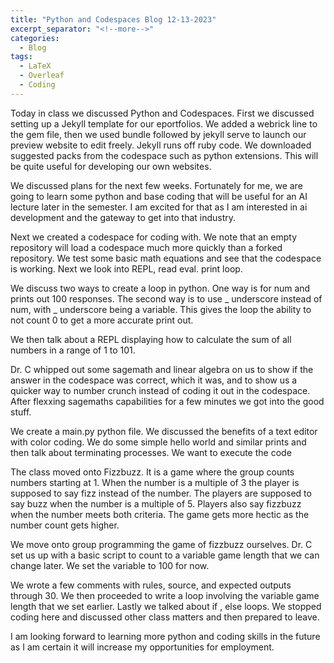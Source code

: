 ```yaml
---
title: "Python and Codespaces Blog 12-13-2023"
excerpt_separator: "<!--more-->"
categories:
  - Blog
tags:
  - LaTeX
  - Overleaf
  - Coding
---
```


Today in class we discussed Python and Codespaces.  First we discussed setting up a Jekyll template for our eportfolios.  We added a webrick line to the gem file, then we used bundle followed by jekyll serve to launch our preview website to edit freely.  Jekyll runs off ruby code.  We downloaded suggested packs from the codespace such as python extensions.  This will be quite useful for developing our own websites.

We discussed plans for the next few weeks. Fortunately for me, we are going to learn some python and base coding that will be useful for an AI lecture later in the semester. I am excited for that as I am interested in ai development and the gateway to get into that industry.  

Next we created a codespace for coding with.  We note that an empty repository will load a codespace much more quickly than a forked repository.
We test some basic math equations and see that the codespace is working.  Next we look into REPL, read eval. print loop.   

We discuss two ways to create a loop in python.  One way is for num and prints out 100 responses. The second way is to use _ underscore instead of num, with _ underscore being a variable.
This gives the loop the ability to not count 0 to get a more accurate print out.

We then talk about a REPL displaying how to calculate the sum of all numbers in a range of 1 to 101. 

Dr. C whipped out some sagemath and linear algebra on us to show if the answer in the codespace was correct, which it was, and to show us a quicker way to number crunch instead of coding it out in the codespace.  After flexxing sagemaths capabilities for a few minutes we got into the good stuff.

We create a main.py python file.  We discussed the benefits of a text editor with color coding.  We do some simple hello world and similar prints and then talk about terminating processes.  We want to execute the code 

The class moved onto Fizzbuzz.  It is a game where the group counts numbers starting at 1.  When the number is a multiple of 3 the player is supposed to say fizz instead of the number.  The players are supposed to say buzz when the number is a multiple of 5.  Players also say fizzbuzz when the number meets both criteria.  The game gets more hectic as the number count gets higher.  

We move onto group programming the game of fizzbuzz ourselves.  Dr. C set us up with a basic script to count to a variable game length that we can change later. We set the variable to 100 for now.    

We wrote a few comments with rules, source, and expected outputs through 30.  We then proceeded to write a loop involving the variable game length that we set earlier.  Lastly we talked about if , else loops.  We stopped coding here and discussed other class matters and then prepared to leave.  

I am looking forward to learning more python and coding skills in the future as I am certain it will increase my opportunities for employment.  